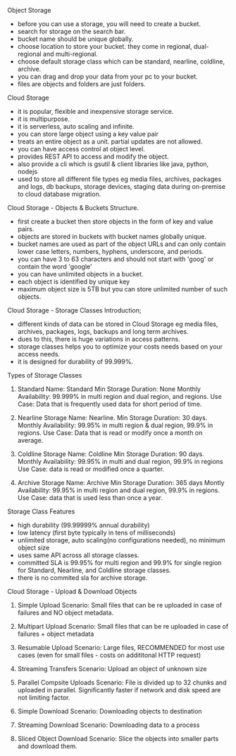 Object Storage

- before you can use a storage, you will need to create a bucket.
- search for storage on the search bar.
- bucket name should be unique globally.
- choose location to store your bucket. they come in regional, dual-regional and multi-regional.
- choose default storage class which can be standard, nearline, coldline, archive.
- you can drag and drop your data from your pc to your bucket.
- files are objects and folders are just folders.

Cloud Storage

- it is popular, flexible and inexpensive storage service.
- it is multipurpose.
- it is serverless, auto scaling and infinite.
- you can store large object using a key value pair
- treats an entire object as a unit. partial updates are not allowed.
- you can have access control at object level.
- provides REST API to access and modify the object.
- also provide a cli which is gsutil & client libraries like java, python, nodejs
- used to store all different file types eg media files, archives, packages and logs, db backups, storage devices, staging data during on-premise to cloud database migration.

Cloud Storage - Objects & Buckets Structure.

- first create a bucket then store objects in the form of key and value pairs.
- objects are stored in buckets with bucket names globally unique.
- bucket names are used as part of the object URLs and can only contain lower case letters, numbers, hyphens, underscore, and periods.
- you can have 3 to 63 characters and should not start with 'goog' or contain the word 'google'
- you can have unlimited objects in a bucket.
- each object is identified by unique key
- maximum object size is 5TB but you can store unlimited number of such objects.

Cloud Storage - Storage Classes
Introduction;

- different kinds of data can be stored in Cloud Storage eg media files, archives, packages, logs, backups and long term archives.
- dues to this, there is huge variations in access patterns.
- storage classes helps you to optimize your costs needs based on your access needs.
- it is designed for durability of 99.999%.

Types of Storage Classes

1. Standard
   Name: Standard
   Min Storage Duration: None
   Monthly Availability: 99.999% in multi region and dual region, and regions.
   Use Case: Data that is frequently used data for short period of time.

2. Nearline Storage
   Name: Nearline.
   Min Storage Duration: 30 days.
   Monthly Availability: 99.95% in multi region & dual region, 99.9% in regions.
   Use Case: Data that is read or modify once a month on average.

3. Coldline Storage
   Name: Coldline
   Min Storage Duration: 90 days.
   Monthly Availability: 99.95% in multi and dual region, 99.9% in regions
   Use Case: data is read or modified once a quarter.

4. Archive Storage
   Name: Archive
   Min Storage Duration: 365 days
   Montly Availability: 99.95% in multi region and dual region, 99.9% in regions.
   Use Case: data that is used less than once a year.

Storage Class Features

- high durability (99.99999% annual durability)
- low latency (first byte typically in tens of milliseconds)
- unlimited storage, auto scaling(no configurations needed), no minimum object size
- uses same API across all storage classes.
- committed SLA is 99.95% for multi region and 99.9% for single region for Standard, Nearline, and Coldline storage classes.
- there is no commited sla for archive storage.

Cloud Storage - Upload & Download Objects

1. Simple Upload
   Scenario: Small files that can be re uploaded in case of failures and NO object metadata.
2. Multipart Upload
   Scenario: Small files that can be re uploaded in case of failures + object metadata
3. Resumable Upload
   Scenario: Large files, RECOMMENDED for most use cases (even for small files - costs on addititonal HTTP request)
4. Streaming Transfers
   Scenario: Upload an object of unknown size
5. Parallel Compsite Uploads
   Scenario: File is divided up to 32 chunks and uploaded in parallel. Significantly faster if network and disk speed are not limiting factor.

6. Simple Download
   Scenario: Downloading objects to destination
7. Streaming Download
   Scenario: Downloading data to a process
8. Sliced Object Download
   Scenario: Slice the objects into smaller parts and download them.
